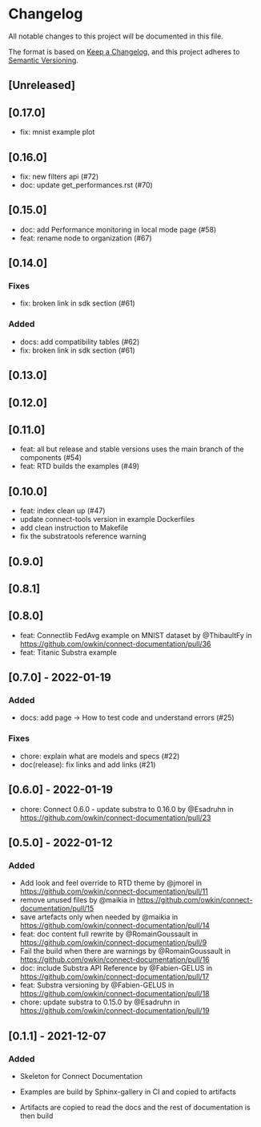 # Changelog

All notable changes to this project will be documented in this file.

The format is based on [Keep a Changelog](https://keepachangelog.com/en/1.0.0/),
and this project adheres to [Semantic Versioning](https://semver.org/spec/v2.0.0.html).

## [Unreleased]

## [0.17.0]

* fix: mnist example plot

## [0.16.0]

* fix: new filters api (#72)
* doc: update get_performances.rst (#70)

## [0.15.0]

* doc: add Performance monitoring in local mode page (#58)
* feat: rename node to organization (#67)

## [0.14.0]

### Fixes

* fix: broken link in sdk section (#61)

### Added

* docs: add compatibility tables (#62)
* fix: broken link in sdk section (#61)

## [0.13.0]

## [0.12.0]

## [0.11.0]

* feat: all but release and stable versions uses the main branch of the components (#54)
* feat: RTD builds the examples (#49)

## [0.10.0]

* feat: index clean up (#47)
* update connect-tools version in example Dockerfiles
* add clean instruction to Makefile
* fix the substratools reference warning

## [0.9.0]

## [0.8.1]

## [0.8.0]

* feat: Connectlib FedAvg example on MNIST dataset by @ThibaultFy in <https://github.com/owkin/connect-documentation/pull/36>
* feat: Titanic Substra example

## [0.7.0] - 2022-01-19

### Added

* docs: add page -> How to test code and understand errors (#25)

### Fixes

* chore: explain what are models and specs (#22)
* doc(release): fix links and add links (#21)

## [0.6.0] - 2022-01-19

* chore: Connect 0.6.0 - update substra to 0.16.0 by @Esadruhn in <https://github.com/owkin/connect-documentation/pull/23>

## [0.5.0] - 2022-01-12

### Added

* Add look and feel override to RTD theme by @jmorel in <https://github.com/owkin/connect-documentation/pull/11>
* remove unused files by @maikia in <https://github.com/owkin/connect-documentation/pull/15>
* save artefacts only when needed by @maikia in <https://github.com/owkin/connect-documentation/pull/14>
* feat: doc content full rewrite by @RomainGoussault in <https://github.com/owkin/connect-documentation/pull/9>
* Fail the build when there are warnings by @RomainGoussault in <https://github.com/owkin/connect-documentation/pull/16>
* doc:  include Substra API Reference by @Fabien-GELUS in <https://github.com/owkin/connect-documentation/pull/17>
* feat: Substra versioning by @Fabien-GELUS in <https://github.com/owkin/connect-documentation/pull/18>
* chore: update substra to 0.15.0 by @Esadruhn in <https://github.com/owkin/connect-documentation/pull/19>

## [0.1.1] - 2021-12-07

### Added

* Skeleton for Connect Documentation

* Examples are build by Sphinx-gallery in CI and copied to artifacts
* Artifacts are copied to read the docs and the rest of documentation is then build
